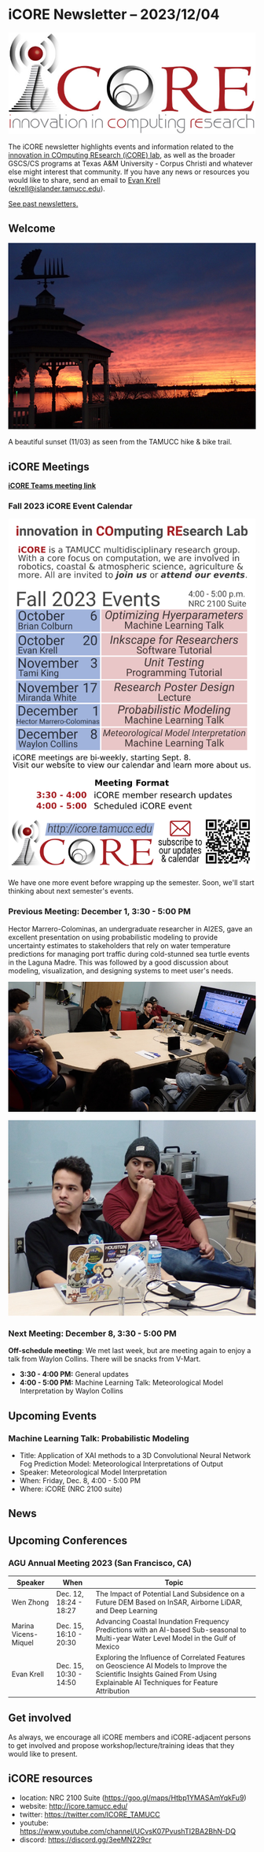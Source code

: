 # iCORE Newsletter – 2023/12/04

![logo](../img/logo_plain_sm.jpg)

The iCORE newsletter highlights events and information related to the [innovation in COmputing REsearch (iCORE) lab](https://icore.tamucc.edu/),
as well as the broader GSCS/CS programs at Texas A&M University - Corpus Christi and whatever else might interest that community.
If you have any news or resources you would like to share, send an email to [Evan Krell](https://scholar.google.com/citations?user=jLuwYGAAAAAJ&hl=en) (ekrell@islander.tamucc.edu).

[See past newsletters.](https://github.com/ekrell/icore_website/tree/main/news)

## Welcome

![Sunset at TAMUCC](../img/campus_sunset.jpg)

A beautiful sunset (11/03) as seen from the TAMUCC hike & bike trail. 

## iCORE Meetings

**[iCORE Teams meeting link](https://teams.microsoft.com/l/meetup-join/19%3Ameeting_MDdlZDBiMTgtYzVjNS00YjhhLWE5OTctY2Y5YzMyYTljNzU5%40thread.v2/0?context=%7B%22Tid%22%3A%2234cbfaf1-67a6-4781-a9ca-514eb2550b66%22%2C%22Oid%22%3A%22994c008b-0707-4f3c-8ac0-73b65e733430%22%2C%22MessageId%22%3A%220%22%7D)**

### Fall 2023 iCORE Event Calendar

![Event calendar](../img/icore_events_fall2023.png)

We have one more event before wrapping up the semester. Soon, we'll start thinking about next semester's events.

### Previous Meeting: December 1, 3:30 - 5:00 PM

Hector Marrero-Colominas, an undergraduate researcher in AI2ES, gave an excellent presentation on using probabilistic modeling to provide uncertainty estimates to stakeholders that rely on water temperature predictions for managing port traffic during cold-stunned sea turtle events in the Laguna Madre. This was followed by a good discussion about modeling, visualization, and designing systems to meet user's needs. 

![Hector presenting at iCORE](../img/hector_1.jpg)

![Hector presenting at iCORE](../img/hector_2.jpg)


### Next Meeting: December 8, 3:30 - 5:00 PM

**Off-schedule meeting**: We met last week, but are meeting again to enjoy a talk from Waylon Collins.
There will be snacks from V-Mart. 

- **3:30 - 4:00 PM:** General updates
- **4:00 - 5:00 PM:** Machine Learning Talk: Meteorological Model Interpretation by Waylon Collins

## Upcoming Events

### Machine Learning Talk: Probabilistic Modeling

- Title: Application of XAI methods to a 3D Convolutional Neural Network Fog Prediction Model: Meteorological Interpretations of Output
- Speaker: Meteorological Model Interpretation
- When: Friday, Dec. 8, 4:00 - 5:00 PM
- Where: iCORE (NRC 2100 suite)



## News










## Upcoming Conferences

### AGU Annual Meeting 2023 (San Francisco, CA)

| **Speaker** | **When**               | **Topic**                                                                                                                                                                     | 
|-------------|------------------------|-------------------------------------------------------------------------------------------------------------------------------------------------------------------------------|
| Wen Zhong   | Dec. 12, 18:24 - 18:27 | The Impact of Potential Land Subsidence on a Future DEM Based on InSAR, Airborne LiDAR, and Deep Learning                                                                     | 
| Marina Vicens-Miquel | Dec. 15, 16:10 - 20:30 | Advancing Coastal Inundation Frequency Predictions with an AI-based Sub-seasonal to Multi-year Water Level Model in the Gulf of Mexico                                        | 
| Evan Krell  | Dec. 15, 10:30 - 14:50 | Exploring the Influence of Correlated Features on Geoscience AI Models to Improve the Scientific Insights Gained From Using Explainable AI Techniques for Feature Attribution | 

## Get involved

As always, we encourage all iCORE members and iCORE-adjacent persons to get involved and propose workshop/lecture/training ideas that they would like to present.

## iCORE resources

- location: NRC 2100 Suite (https://goo.gl/maps/Htbp1YMASAmYqkFu9)
- website: http://icore.tamucc.edu/
- twitter: https://twitter.com/ICORE_TAMUCC
- youtube: https://www.youtube.com/channel/UCvsK07PvushTI2BA2BhN-DQ
- discord: https://discord.gg/3eeMN229cr


